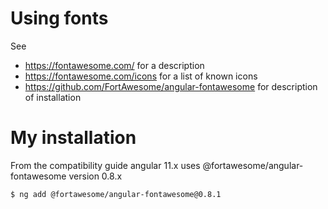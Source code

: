 # Using fonts

See  
- https://fontawesome.com/ for a description
- https://fontawesome.com/icons for a list of known icons
- https://github.com/FortAwesome/angular-fontawesome for description of installation

# My installation

From the compatibility guide angular 11.x uses @fortawesome/angular-fontawesome version 0.8.x

```bash
$ ng add @fortawesome/angular-fontawesome@0.8.1
```